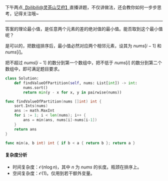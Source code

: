 下午两点[【biIibiIi@灵茶山艾府】](https://space.bilibili.com/206214)直播讲题，不仅讲做法，还会教你如何一步步思考，记得关注哦~

---

答案的理论最小值，是任意两个元素的差的绝对值的最小值。能否取到这个最小值呢？

是可以的，把数组排序后，最小值必然对应两个相邻元素，设其为 $\textit{nums}[i-1]$ 和 $\textit{nums}[i]$。

把不超过 $\textit{nums}[i-1]$ 的数分到第一个数组中，把不低于 $\textit{nums}[i]$ 的数分到第二个数组中，即可满足题目要求。

```py [sol-Python3]
class Solution:
    def findValueOfPartition(self, nums: List[int]) -> int:
        nums.sort()
        return min(y - x for x, y in pairwise(nums))
```

```go [sol-Go]
func findValueOfPartition(nums []int) int {
	sort.Ints(nums)
	ans := math.MaxInt
	for i := 1; i < len(nums); i++ {
		ans = min(ans, nums[i]-nums[i-1])
	}
	return ans
}

func min(a, b int) int { if b < a { return b }; return a }
```

#### 复杂度分析

- 时间复杂度：$\mathcal{O}(n\log n)$，其中 $n$ 为 $\textit{nums}$ 的长度。瓶颈在排序上。
- 空间复杂度：$\mathcal{O}(1)$。仅用到若干额外变量。
